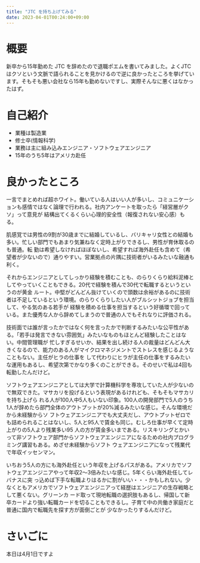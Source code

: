 ```yaml
---
title: "JTC を持ち上げてみる"
date: 2023-04-01T00:24:00+09:00
---
```


# 概要

新卒から15年勤めた JTC を辞めたので退職ポエムを書いてみました。よくJTC
はクソという文脈で語られることを見かけるので逆に良かったところを挙げています。そもそも悪い会社なら15年も勤めないですし、実際そんなに悪くはなかったはず。

# 自己紹介

  * 業種は製造業
  * 修士卒(情報科学)
  * 業務は主に組み込みエンジニア・ソフトウェアエンジニア
  * 15年のうち5年はアメリカ赴任

# 良かったところ

一言でまとめれば超ホワイト。働いている人はいい人が多いし、コミュニケーションも感情ではなく論理で行われる。社内アンケートを取ったら「経営層がクソ」って意見が
結構出てくるくらい心理的安全性（報復されない安心感）もる。

肌感覚では男性の9割が30歳までに結婚しているし、バリキャリ女性との結婚も多い。忙しい部門でもあまり気兼ねなく定時上がりできるし、男性が育休取るのも普通。転
勤は希望しなければほぼないし、希望すれば海外赴任も含めて（希望者が少ないので）通りやすい。営業拠点の片隅に技術者がいるみたいな融通も利く。

それからエンジニアとしてしっかり経験を積むことも、のらりくらり給料泥棒としてやっていくこともできる。20代で経験を積んで30代で転職するというというのが黄金
ルート。中堅がどんどん抜けていくので頭数は余裕があるのに技術者は不足しているという環境。のらりくらりしたい人がブルシットジョブを担当して、やる気のある若手が
経験を積める仕事を担当するという好循環で回っている。また優秀な人から辞めてしまうので普通の人でもそれなりに評価される。

技術面では誰が言ったかではなく何を言ったかで判断するみたいな公平性がある。「若手は発言できない雰囲気」みたいなものもほとんど経験したことはない。中間管理職が
忙しすぎるせいか、結果を出し続ける人の裁量はどんどん大きくなるので、能力のある人がマイクロマネジメントでストレスを感じるようなこともない。主任がヒラの仕事を
して代わりにヒラが主任の仕事をするみたいな運用もあるし、希望次第でかなり多くのことができる。そのせいで私は4回も転勤したんだけど。

ソフトウェアエンジニアとしては大学で計算機科学を専攻していた人が少ないので無双できた。マサカリを投げるという表現があるけれども、そもそもマサカリを持ち上げら
れる人が100人中5人もいない印象。100人の開発部門で5人のうち1人が辞めたら部門全体のアウトプットが20%減るみたいな感じ。そんな環境だから未経験からソ
フトウェアエンジニアでも大丈夫だし、アウトプットゼロでも詰められることはないし、5人と95人で賃金も同じ。むしろ仕事が早くて定時上がりの5人より残業多い95
人の方が賃金多いまである。リスキリングとかいって非ソフトウェア部門からソフトウェアエンジニアになるための社内プログラミング講習もある。めざせ未経験からソフト
ウェアエンジニアになって残業代で年収イッセンマン。

いちおう5人の方にも海外赴任という年収を上げるパスがある。アメリカでソフトウェアエンジニアやって年収2～3倍みたいな感じ。5年くらい海外赴任してレバナスに突
っ込めば下手な転職よりはるかに割がいい・・・かもしれない。少なくともアメリカでソフトウェアエンジニアって経歴はエンジニアの生存戦略として悪くない。グリーンカ
ード取って現地転職の選択肢もあるし、帰国して新卒カードより強い転職カードを切ることもできるし。子育て中の共働き家庭だと普通に国内で転職先を探す方が面倒ごとが
少なかったりするんだけど。

# さいごに

本日は4月1日ですよ

